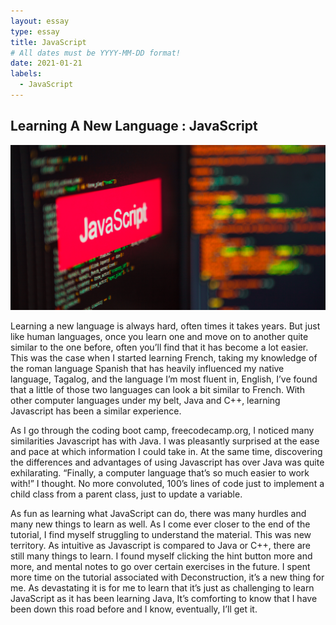 ```yaml
---
layout: essay
type: essay
title: JavaScript
# All dates must be YYYY-MM-DD format!
date: 2021-01-21
labels:
  - JavaScript
---
```

## Learning A New Language : JavaScript

<img src="https://github.com/tineriver/tineriver.github.io/blob/master/images/javascript.png?raw=true" width="600">

Learning a new language is always hard, often times it takes years. But just like human languages, once you learn one and move on to another quite similar to the one before, often you’ll find that it has become a lot easier. This was the case when I started learning French, taking my knowledge of the roman language Spanish that has heavily influenced my native language, Tagalog, and the language I’m most fluent in, English, I’ve found that a little of those two languages can look a bit similar to French. With other computer languages under my belt, Java and C++, learning Javascript has been a similar experience. 
  
As I go through the coding boot camp, freecodecamp.org, I noticed many similarities Javascript has with Java. I was pleasantly surprised at the ease and pace at which information I could take in. At the same time, discovering the differences and advantages of using Javascript has over Java was quite exhilarating. “Finally, a computer language that’s so much easier to work with!” I thought. No more convoluted, 100’s lines of code just to implement a child class from a parent class, just to update a variable. 
  
As fun as learning what JavaScript can do, there was many hurdles and many new things to learn as well. As I come ever closer to the end of the tutorial, I find myself struggling to understand the material. This was new territory. As intuitive as Javascript is compared to Java or C++, there are still many things to learn. I found myself clicking the hint button more and more, and mental notes to go over certain exercises in the future. I spent more time on the tutorial associated with Deconstruction, it’s a new thing for me. As devastating it is for me to learn that it’s just as challenging to learn JavaScript as it has been learning Java, It’s comforting to know that I have been down this road before and I know, eventually, I’ll get it.

